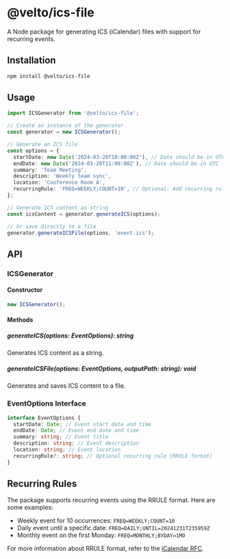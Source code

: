 # @velto/ics-file

A Node package for generating ICS (iCalendar) files with support for recurring events.

## Installation

```bash
npm install @velto/ics-file
```

## Usage

```typescript
import ICSGenerator from '@velto/ics-file';

// Create an instance of the generator
const generator = new ICSGenerator();

// Generate an ICS file
const options = {
  startDate: new Date('2024-03-20T10:00:00Z'), // Date should be in UTC
  endDate: new Date('2024-03-20T11:00:00Z'), // Date should be in UTC
  summary: 'Team Meeting',
  description: 'Weekly team sync',
  location: 'Conference Room A',
  recurringRule: 'FREQ=WEEKLY;COUNT=10', // Optional: Add recurring rule
};

// Generate ICS content as string
const icsContent = generator.generateICS(options);

// Or save directly to a file
generator.generateICSFile(options, 'event.ics');
```

## API

### ICSGenerator

#### Constructor

```typescript
new ICSGenerator();
```

#### Methods

##### generateICS(options: EventOptions): string

Generates ICS content as a string.

##### generateICSFile(options: EventOptions, outputPath: string): void

Generates and saves ICS content to a file.

### EventOptions Interface

```typescript
interface EventOptions {
  startDate: Date; // Event start date and time
  endDate: Date; // Event end date and time
  summary: string; // Event title
  description: string; // Event description
  location: string; // Event location
  recurringRule?: string; // Optional recurring rule (RRULE format)
}
```

## Recurring Rules

The package supports recurring events using the RRULE format. Here are some examples:

- Weekly event for 10 occurrences: `FREQ=WEEKLY;COUNT=10`
- Daily event until a specific date: `FREQ=DAILY;UNTIL=20241231T235959Z`
- Monthly event on the first Monday: `FREQ=MONTHLY;BYDAY=1MO`

For more information about RRULE format, refer to the [iCalendar RFC](https://tools.ietf.org/html/rfc5545#section-3.8.5.3).
